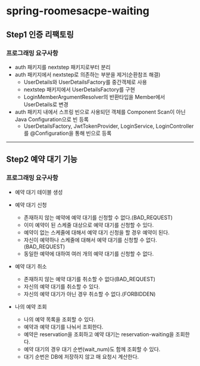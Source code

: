 # spring-roomesacpe-waiting

## Step1 인증 리팩토링

### 프로그래밍 요구사항

- auth 패키지를 nextstep 패키지로부터 분리
- auth 패키지에서 nextstep로 의존하는 부분을 제거(순환참조 해결)
    - UserDetails와 UserDetailsFactory를 중간객체로 사용
    - nextstep 패키지에서 UserDetailsFactory를 구현
    - LoginMemberArgumentResolver의 반환타입을 Member에서 UserDetails로 변경
- auth 패키지 내에서 스프링 빈으로 사용되던 객체를 Component Scan이 아닌 Java Configuration으로 빈 등록
    - UserDetailsFactory, JwtTokenProvider, LoginService, LoginController를 @Configuration을 통해 빈으로 등록

---
## Step2 예약 대기 기능
### 프로그래밍 요구사항
- 예약 대기 테이블 생성

- 예약 대기 신청
  - 존재하지 않는 예약에 예약 대기를 신청할 수 없다.(BAD_REQUEST)
  - 이미 예약이 된 스케줄 대상으로 예약 대기를 신청할 수 있다. 
  - 예약이 없는 스케줄에 대해서 예약 대기 신청을 할 경우 예약이 된다.
  - 자신이 예약하나 스케줄에 대해서 예약 대기를 신청할 수 없다.(BAD_REQUEST)
  - 동일한 예약에 대하여 여러 개의 예약 대기를 신청할 수 없다.
  
    
- 예약 대기 취소 
  - 존재하지 않는 예약 대기를 취소할 수 없다(BAD_REQUEST) 
  - 자신의 예약 대기를 취소할 수 있다. 
  - 자신의 예약 대기가 아닌 경우 취소할 수 없다.(FORBIDDEN)
  
- 나의 예약 조회 
  - 나의 예약 목록을 조회할 수 있다. 
  - 예약과 예약 대기를 나눠서 조회한다. 
  - 예약은 reservation을 조회하고 예약 대기는 reservation-waiting을 조회한다. 
  - 예약 대기의 경우 대기 순번(wait_num)도 함께 조회할 수 있다.
  - 대기 순번은 DB에 저장하지 않고 매 요청시 계산한다.
